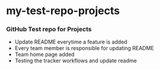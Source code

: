 # my-test-repo-projects

### GitHub Test repo for Projects
* Update README everytime a feature is added
* Every team member is responsible for updating README
* Team home page added
* Testing the tracker workflows and update readme



